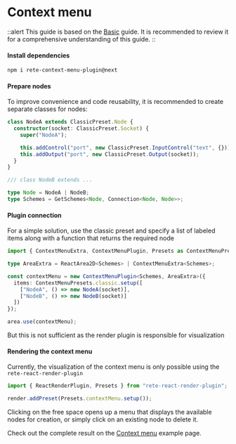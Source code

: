 # Context menu

::alert
This guide is based on the [Basic](./basic) guide. It is recommended to review it for a comprehensive understanding of this guide.
::

#### Install dependencies

```bash
npm i rete-context-menu-plugin@next
```

#### Prepare nodes

To improve convenience and code reusability, it is recommended to create separate classes for nodes:

```ts
class NodeA extends ClassicPreset.Node {
  constructor(socket: ClassicPreset.Socket) {
    super("NodeA");

    this.addControl("port", new ClassicPreset.InputControl("text", {}));
    this.addOutput("port", new ClassicPreset.Output(socket));
  }
}

/// class NodeB extends ...

type Node = NodeA | NodeB;
type Schemes = GetSchemes<Node, Connection<Node, Node>>;
```

#### Plugin connection

For a simple solution, use the classic preset and specify a list of labeled items along with a function that returns the required node

```ts
import { ContextMenuExtra, ContextMenuPlugin, Presets as ContextMenuPresets } from "rete-context-menu-plugin";

type AreaExtra = ReactArea2D<Schemes> | ContextMenuExtra<Schemes>;

const contextMenu = new ContextMenuPlugin<Schemes, AreaExtra>({
  items: ContextMenuPresets.classic.setup([
    ["NodeA", () => new NodeA(socket)],
    ["NodeB", () => new NodeB(socket)]
  ])
});

area.use(contextMenu);
```

But this is not sufficient as the render plugin is responsible for visualization

#### Rendering the context menu

Currently, the visualization of the context menu is only possible using the `rete-react-render-plugin`

```ts
import { ReactRenderPlugin, Presets } from "rete-react-render-plugin";

render.addPreset(Presets.contextMenu.setup());
```

Clicking on the free space opens up a menu that displays the available nodes for creation, or simply click on an existing node to delete it.

Check out the complete result on the [Context menu](/examples/context-menu) example page.
